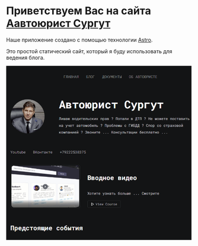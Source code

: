 # Приветствуем Вас на сайта [Аавтоюрист Сургут](https://.avtourist-surgut.ru)

Наше приложение создано с помощью технологии [Astro](https://astro.build).

Это простой статический сайт, который я буду использовать для ведения блога.

<img style="max-width:500px" src="public/images/preview.PNG">


